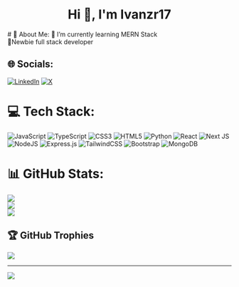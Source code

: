 <h1 align="center">Hi 👋, I'm Ivanzr17</h1>
# 💫 About Me:
🌱 I’m currently learning MERN Stack<br>🍼Newbie full stack developer


## 🌐 Socials:
[![LinkedIn](https://img.shields.io/badge/LinkedIn-%230077B5.svg?logo=linkedin&logoColor=white)](https://linkedin.com/in/ivanzafrarendal) [![X](https://img.shields.io/badge/X-black.svg?logo=X&logoColor=white)](https://x.com/izr17dev) 

# 💻 Tech Stack:
![JavaScript](https://img.shields.io/badge/javascript-%23323330.svg?style=for-the-badge&logo=javascript&logoColor=%23F7DF1E) ![TypeScript](https://img.shields.io/badge/typescript-%23007ACC.svg?style=for-the-badge&logo=typescript&logoColor=white) ![CSS3](https://img.shields.io/badge/css3-%231572B6.svg?style=for-the-badge&logo=css3&logoColor=white) ![HTML5](https://img.shields.io/badge/html5-%23E34F26.svg?style=for-the-badge&logo=html5&logoColor=white) ![Python](https://img.shields.io/badge/python-3670A0?style=for-the-badge&logo=python&logoColor=ffdd54) ![React](https://img.shields.io/badge/react-%2320232a.svg?style=for-the-badge&logo=react&logoColor=%2361DAFB) ![Next JS](https://img.shields.io/badge/Next-black?style=for-the-badge&logo=next.js&logoColor=white) ![NodeJS](https://img.shields.io/badge/node.js-6DA55F?style=for-the-badge&logo=node.js&logoColor=white) ![Express.js](https://img.shields.io/badge/express.js-%23404d59.svg?style=for-the-badge&logo=express&logoColor=%2361DAFB) ![TailwindCSS](https://img.shields.io/badge/tailwindcss-%2338B2AC.svg?style=for-the-badge&logo=tailwind-css&logoColor=white) ![Bootstrap](https://img.shields.io/badge/bootstrap-%238511FA.svg?style=for-the-badge&logo=bootstrap&logoColor=white) ![MongoDB](https://img.shields.io/badge/MongoDB-%234ea94b.svg?style=for-the-badge&logo=mongodb&logoColor=white)
# 📊 GitHub Stats:
![](https://github-readme-stats.vercel.app/api?username=ivanzr17&theme=dark&hide_border=true&include_all_commits=true&count_private=false)<br/>
![](https://github-readme-streak-stats.herokuapp.com/?user=ivanzr17&theme=dark&hide_border=true)<br/>
![](https://github-readme-stats.vercel.app/api/top-langs/?username=ivanzr17&theme=dark&hide_border=true&include_all_commits=true&count_private=false&layout=compact)

## 🏆 GitHub Trophies
![](https://github-profile-trophy.vercel.app/?username=ivanzr17&theme=radical&no-frame=true&no-bg=false&margin-w=4)

---
[![](https://visitcount.itsvg.in/api?id=ivanzr17&icon=7&color=0)](https://visitcount.itsvg.in)

<!-- Proudly created with GPRM ( https://gprm.itsvg.in ) -->
